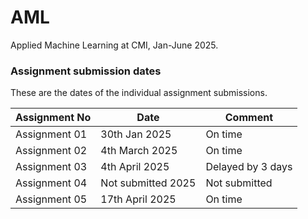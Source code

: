 # AML
Applied Machine Learning at CMI, Jan-June 2025.

### Assignment submission dates

These are the dates of the individual assignment submissions.

| Assignment No   | Date               | Comment             |
| --------------- | ------------------ | ------------------- |
| Assignment 01   | 30th Jan 2025      | On time             |
| Assignment 02   | 4th March 2025     | On time             |
| Assignment 03   | 4th April 2025     | Delayed by 3 days   |
| Assignment 04   | Not submitted 2025 | Not submitted       |
| Assignment 05   | 17th April 2025    | On time             |